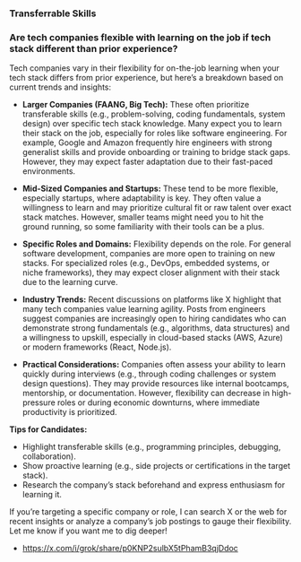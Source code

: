 ### Transferrable Skills

### Are tech companies flexible with learning on the job if tech stack different than prior experience?

Tech companies vary in their flexibility for on-the-job learning when your tech stack differs from prior experience, but here’s a breakdown based on current trends and insights:

- **Larger Companies (FAANG, Big Tech):** These often prioritize transferable skills (e.g., problem-solving, coding fundamentals, system design) over specific tech stack knowledge. Many expect you to learn their stack on the job, especially for roles like software engineering. For example, Google and Amazon frequently hire engineers with strong generalist skills and provide onboarding or training to bridge stack gaps. However, they may expect faster adaptation due to their fast-paced environments.

- **Mid-Sized Companies and Startups:** These tend to be more flexible, especially startups, where adaptability is key. They often value a willingness to learn and may prioritize cultural fit or raw talent over exact stack matches. However, smaller teams might need you to hit the ground running, so some familiarity with their tools can be a plus.

- **Specific Roles and Domains:** Flexibility depends on the role. For general software development, companies are more open to training on new stacks. For specialized roles (e.g., DevOps, embedded systems, or niche frameworks), they may expect closer alignment with their stack due to the learning curve.

- **Industry Trends:** Recent discussions on platforms like X highlight that many tech companies value learning agility. Posts from engineers suggest companies are increasingly open to hiring candidates who can demonstrate strong fundamentals (e.g., algorithms, data structures) and a willingness to upskill, especially in cloud-based stacks (AWS, Azure) or modern frameworks (React, Node.js).

- **Practical Considerations:** Companies often assess your ability to learn quickly during interviews (e.g., through coding challenges or system design questions). They may provide resources like internal bootcamps, mentorship, or documentation. However, flexibility can decrease in high-pressure roles or during economic downturns, where immediate productivity is prioritized.

**Tips for Candidates:**
- Highlight transferable skills (e.g., programming principles, debugging, collaboration).
- Show proactive learning (e.g., side projects or certifications in the target stack).
- Research the company’s stack beforehand and express enthusiasm for learning it.

If you’re targeting a specific company or role, I can search X or the web for recent insights or analyze a company’s job postings to gauge their flexibility. Let me know if you want me to dig deeper!

- https://x.com/i/grok/share/p0KNP2sulbX5tPhamB3qjDdoc
